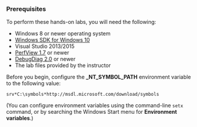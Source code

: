### Prerequisites

To perform these hands-on labs, you will need the following:

* Windows 8 or newer operating system
* [Windows SDK for Windows 10](https://dev.windows.com/en-us/downloads/windows-10-sdk)
* Visual Studio 2013/2015
* [PerfView 1.7](https://www.microsoft.com/en-us/download/details.aspx?id=28567) or newer
* [DebugDiag 2.0](https://www.microsoft.com/en-us/download/details.aspx?id=49924) or newer
* The lab files provided by the instructor

Before you begin, configure the **_NT_SYMBOL_PATH** environment variable to the following value:

```
srv*C:\symbols*http://msdl.microsoft.com/download/symbols
```

(You can configure environment variables using the command-line `setx` command, or by searching the Windows Start menu for **Environment variables**.)